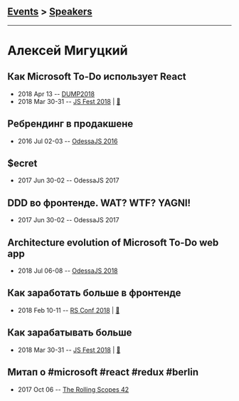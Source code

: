 ## [Events](../README.md) > [Speakers](../speakers.md)
---

# Алексей Мигуцкий

## Как Microsoft To-Do использует React
- 2018 Apr 13 -- [DUMP2018](https://www.youtube.com/watch?v=ZdrnIUgeDAs)    
- 2018 Mar 30-31 -- [JS Fest 2018](https://www.youtube.com/watch?v=6WeRZk7hsoE)  | [:notebook:](http://slides.com/mr-mig/todo-react-2018#/)  
## Ребрендинг в продакшене
- 2016 Jul 02-03 -- [OdessaJS 2016](https://youtu.be/gfO2i9p8XSo)    
## $ecret
- 2017 Jun 30-02 -- OdessaJS 2017    
## DDD во фронтенде. WAT? WTF? YAGNI!
- 2017 Jun 30-02 -- OdessaJS 2017    
## Architecture evolution of Microsoft To-Do web app
- 2018 Jul 06-08 -- [OdessaJS 2018](https://youtu.be/BcyGEIhBZSE)    
## Как заработать больше в фронтенде
- 2018 Feb 10-11 -- [RS Conf 2018](https://youtu.be/A2RNBIHe8t0)  | [:notebook:](http://slides.com/mr-mig/secret#/)  
## Как зарабатывать больше
- 2018 Mar 30-31 -- [JS Fest 2018](https://www.youtube.com/watch?v=H3ARoh7uih4)  | [:notebook:](http://slides.com/mr-mig/jsfest-secret#/)  
## Митап о #microsoft #react #redux #berlin
- 2017 Oct 06 -- [The Rolling Scopes 42](https://www.youtube.com/watch?v=UPuWeBeMnTU&t=7635s)    
